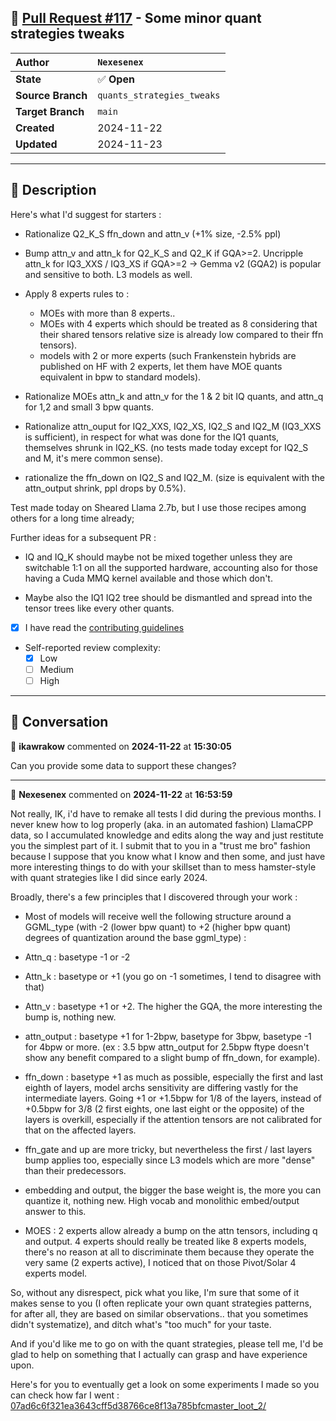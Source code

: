 ## 🔀 [Pull Request #117](https://github.com/ikawrakow/ik_llama.cpp/pull/117) - Some minor quant strategies tweaks

| **Author** | `Nexesenex` |
| :--- | :--- |
| **State** | ✅ **Open** |
| **Source Branch** | `quants_strategies_tweaks` |
| **Target Branch** | `main` |
| **Created** | 2024-11-22 |
| **Updated** | 2024-11-23 |

---

## 📄 Description

Here's what I'd suggest for starters :

- Rationalize Q2_K_S ffn_down and attn_v (+1% size, -2.5% ppl)

- Bump attn_v and attn_k for Q2_K_S and Q2_K if GQA>=2. Uncripple attn_k for IQ3_XXS / IQ3_XS if GQA>=2
-> Gemma v2 (GQA2) is popular and sensitive to both. L3 models as well.

- Apply 8 experts rules to :
  - MOEs with more than 8 experts..
  - MOEs with 4 experts which should be treated as 8 considering that their shared tensors relative size is already low compared to their ffn tensors).
  - models with 2 or more experts (such Frankenstein hybrids are published on HF with 2 experts, let them have MOE quants equivalent in bpw to standard models).

- Rationalize MOEs attn_k and attn_v for the 1 & 2 bit IQ quants, and attn_q for 1,2 and small 3 bpw quants.

- Rationalize attn_ouput for IQ2_XXS, IQ2_XS, IQ2_S and IQ2_M (IQ3_XXS is sufficient), in respect for what was done for the IQ1 quants, themselves shrunk in IQ2_KS. (no tests made today except for IQ2_S and M, it's mere common sense).

- rationalize the ffn_down on IQ2_S and IQ2_M. (size is equivalent with the attn_output shrink, ppl drops by 0.5%).

Test made today on Sheared Llama 2.7b, but I use those recipes among others for a long time already;


Further ideas for a subsequent PR :

- IQ and IQ_K should maybe not be mixed together unless they are switchable 1:1 on all the supported hardware, accounting also for those having a Cuda MMQ kernel available and those which don't.

- Maybe also the IQ1 IQ2 tree should be dismantled and spread into the tensor trees like every other quants.


- [x] I have read the [contributing guidelines](https://github.com/ggerganov/llama.cpp/blob/master/CONTRIBUTING.md)
- Self-reported review complexity:
  - [x] Low
  - [ ] Medium
  - [ ] High

---

## 💬 Conversation

👤 **ikawrakow** commented on **2024-11-22** at **15:30:05**

Can you provide some data to support these changes?

---

👤 **Nexesenex** commented on **2024-11-22** at **16:53:59**

Not really, IK, i'd have to remake all tests I did during the previous months. I never knew how to log properly (aka. in an automated fashion) LlamaCPP data, so I accumulated knowledge and edits along the way and just restitute you the simplest part of it. I submit that to you in a "trust me bro" fashion because I suppose that you know what I know and then some, and just have more interesting things to do with your skillset than to mess hamster-style with quant strategies like I did since early 2024.

Broadly, there's a few principles that I discovered through your work :

- Most of models will receive well the following structure around a GGML_type (with -2 (lower bpw quant) to +2 (higher bpw quant) degrees of quantization around the base ggml_type) :

- Attn_q : basetype -1 or -2
- Attn_k : basetype or +1 (you go on -1 sometimes, I tend to disagree with that)
- Attn_v : basetype +1 or +2. The higher the GQA, the more interesting the bump is, nothing new.
- attn_output : basetype +1 for 1-2bpw, basetype for 3bpw, basetype -1 for 4bpw or more. (ex : 3.5 bpw attn_output for 2.5bpw ftype doesn't show any benefit compared to a slight bump of ffn_down, for example).
- ffn_down : basetype +1 as much as possible, especially the first and last eighth of layers, model archs sensitivity are differing vastly for the intermediate layers. Going +1 or +1.5bpw for 1/8 of the layers, instead of +0.5bpw for 3/8 (2 first eights, one last eight or the opposite) of the layers is overkill, especially if the attention tensors are not calibrated for that on the affected layers. 
- ffn_gate and up are more tricky, but nevertheless the first / last layers bump applies too, especially since L3 models which are more "dense" than their predecessors.
- embedding and output, the bigger the base weight is, the more you can quantize it, nothing new. High vocab and monolithic embed/output answer to this.
- MOES : 2 experts allow already a bump on the attn tensors, including q and output.
4 experts should really be treated like 8 experts models, there's no reason at all to discriminate them because they operate the very same (2 experts active), I noticed that on those Pivot/Solar 4 experts model.

So, without any disrespect, pick what you like, I'm sure that some of it makes sense to you (I often replicate your own quant strategies patterns, for after all, they are based on similar observations.. that you sometimes didn't systematize), and ditch what's "too much" for your taste.

And if you'd like me to go on with the quant strategies, please tell me, I'd be glad to help on something that I actually can grasp and have experience upon.

Here's for you to eventually get a look on some experiments I made so you can check how far I went : [07ad6c6f321ea3643cff5d38766ce8f13a785bfcmaster_loot_2/](https://github.com/Nexesenex/ik_llama.cpp.fks/commit/07ad6c6f321ea3643cff5d38766ce8f13a785bfc)
